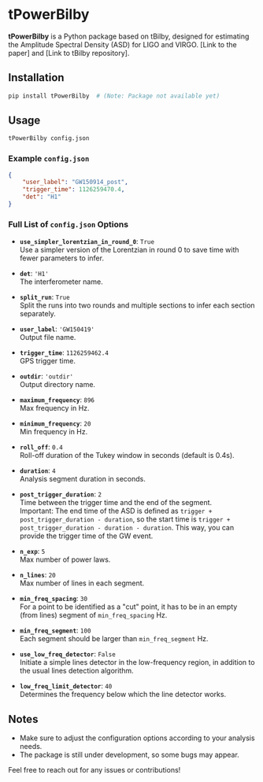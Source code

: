 
# tPowerBilby

**tPowerBilby** is a Python package based on tBilby, designed for estimating the Amplitude Spectral Density (ASD) for LIGO and VIRGO. [Link to the paper] and [Link to tBilby repository].

## Installation

```sh
pip install tPowerBilby  # (Note: Package not available yet)
```

## Usage

```sh
tPowerBilby config.json
```

### Example `config.json`

```json
{
    "user_label": "GW150914_post",
    "trigger_time": 1126259470.4,
    "det": "H1"
}
```

### Full List of `config.json` Options

- **`use_simpler_lorentzian_in_round_0`**: `True`  
  Use a simpler version of the Lorentzian in round 0 to save time with fewer parameters to infer.
  
- **`det`**: `'H1'`  
  The interferometer name.
  
- **`split_run`**: `True`  
  Split the runs into two rounds and multiple sections to infer each section separately.
  
- **`user_label`**: `'GW150419'`  
  Output file name.
  
- **`trigger_time`**: `1126259462.4`  
  GPS trigger time.
  
- **`outdir`**: `'outdir'`  
  Output directory name.

- **`maximum_frequency`**: `896`  
  Max frequency in Hz.
  
- **`minimum_frequency`**: `20`  
  Min frequency in Hz.
  
- **`roll_off`**: `0.4`  
  Roll-off duration of the Tukey window in seconds (default is 0.4s).

- **`duration`**: `4`  
  Analysis segment duration in seconds.
  
- **`post_trigger_duration`**: `2`  
  Time between the trigger time and the end of the segment.  
  Important: The end time of the ASD is defined as `trigger + post_trigger_duration - duration`, so the start time is `trigger + post_trigger_duration - duration - duration`. This way, you can provide the trigger time of the GW event.

- **`n_exp`**: `5`  
  Max number of power laws.
  
- **`n_lines`**: `20`  
  Max number of lines in each segment.

- **`min_freq_spacing`**: `30`  
  For a point to be identified as a "cut" point, it has to be in an empty (from lines) segment of `min_freq_spacing` Hz.
  
- **`min_freq_segment`**: `100`  
  Each segment should be larger than `min_freq_segment` Hz.

- **`use_low_freq_detector`**: `False`  
  Initiate a simple lines detector in the low-frequency region, in addition to the usual lines detection algorithm.
  
- **`low_freq_limit_detector`**: `40`  
  Determines the frequency below which the line detector works.

## Notes

- Make sure to adjust the configuration options according to your analysis needs.
- The package is still under development, so some bugs may appear. 

Feel free to reach out for any issues or contributions!








